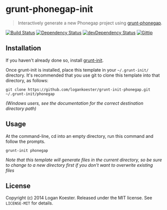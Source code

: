 # grunt-phonegap-init
> Interactively generate a new Phonegap project using [grunt-phonegap](https://github.com/logankoester/grunt-phonegap).

[![Build Status](http://ci.ldk.io/logankoester/grunt-init-phonegap/badge)](http://ci.ldk.io/logankoester/grunt-init-phonegap/)
[![Dependency Status](https://david-dm.org/logankoester/grunt-init-phonegap.png)](https://david-dm.org/logankoester/grunt-init-phonegap)
[![devDependency Status](https://david-dm.org/logankoester/grunt-init-phonegap/dev-status.png)](https://david-dm.org/logankoester/grunt-init-phonegap#info=devDependencies)
[![Gittip](http://img.shields.io/gittip/logankoester.png)](https://www.gittip.com/logankoester/)

## Installation

If you haven't already done so, install [grunt-init](http://gruntjs.com/project-scaffolding).

Once grunt-init is installed, place this template in your `~/.grunt-init/` directory. It's recommended that you use git to clone this template into that directory, as follows:

    git clone https://github.com/logankoester/grunt-init-phonegap.git ~/.grunt-init/phonegap

_(Windows users, see the documentation for the correct destination directory path)_

## Usage

At the command-line, cd into an empty directory, run this command and follow the prompts.

    grunt-init phonegap

_Note that this template will generate files in the current directory, so be sure to change to a new directory first if you don't want to overwrite existing files_

## License

Copyright (c) 2014 Logan Koester.
Released under the MIT license. See `LICENSE-MIT` for details.

